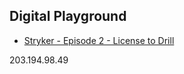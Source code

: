 ## Digital Playground
- [Stryker - Episode 2 - License to Drill](https://download-private-ht.project1content.com/f5b/1e4/226/ab3/491/1ad/4e5/935/0b4/5c4/de/video/scene_720p.mp4?validto=1610428291&ip=91.134.2.190&hash=VaEBxl2%2BbkFgOLQfQrXpK8KDrF4%3D&filename=stryker-episode-2-license-to-drill_720p.mp4)

203.194.98.49